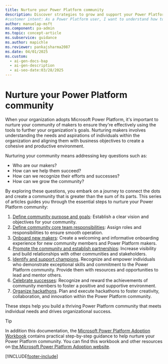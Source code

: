 ```yaml
---
title: Nurture your Power Platform community
description: Discover strategies to grow and support your Power Platform community, from onboarding makers to celebrating their achievements.
#customer intent: As a Power Platform user, I want to understand how to nurture my organization's maker community so that I can align their efforts with business goals.
author: manuelap-msft
ms.component: pa-admin
ms.topic: concept-article
ms.subservice: guidance
ms.author: mapichle
ms.reviewer: pankajsharma2087
ms.date: 04/01/2025
ms.custom:
  - ai-gen-docs-bap
  - ai-gen-description
  - ai-seo-date:03/28/2025
---
```


# Nurture your Power Platform community

When your organization adopts Microsoft Power Platform, it's important to nurture your community of makers to ensure they're effectively using the tools to further your organization's goals. Nurturing makers involves understanding the needs and aspirations of individuals within the organization and aligning them with business objectives to create a cohesive and productive environment.

Nurturing your community means addressing key questions such as:

- Who are our makers?
- How can we help them succeed?
- How can we recognize their efforts and successes?
- How can we grow the community?

By exploring these questions, you embark on a journey to connect the dots and create a community that is greater than the sum of its parts. This series of articles guides you through the essential steps to nurture your Power Platform community:

1. [Define community purpose and goals](community-goals.md): Establish a clear vision and objectives for your community.
1. [Define community core team responsibilities](community-core-team.md): Assign roles and responsibilities to ensure smooth operation.
1. [Onboard new makers](onboard-makers.md): Create a welcoming and informative onboarding experience for new community members and Power Platform makers.
1. [Promote the community and establish partnerships](community-promote.md): Increase visibility and build relationships with other communities and stakeholders.
1. [Identify and support champions](champions.md). Recognize and empower individuals who demonstrate exceptional skills and commitment to the Power Platform community. Provide them with resources and opportunities to lead and mentor others.
1. [Celebrate successes](show-and-tell.md): Recognize and reward the achievements of community members to foster a positive and supportive environment.
1. [Organize hackathons](hackathons.md). Plan and execute hackathons to foster creativity, collaboration, and innovation within the Power Platform community.

These steps help you build a thriving Power Platform community that meets individual needs and drives organizational success.

> [!TIP]
> In addition this documentation, the [Microsoft Power Platform Adoption Workbook](https://aka.ms/powerplatformadoptionworkbook) contains practical step-by-step guidance to help nurture your Power Platform community. You can find this workbook and other resources on [the Microsoft Power Platform Adoption website](https://adoption.microsoft.com/powerplatform).

[!INCLUDE[footer-include](../../includes/footer-banner.md)]
